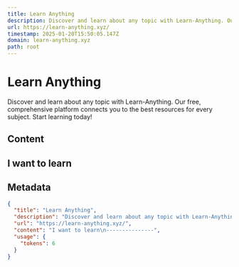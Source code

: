 ```yaml
---
title: Learn Anything
description: Discover and learn about any topic with Learn-Anything. Our free, comprehensive platform connects you to the best resources for every subject. Start learning today!
url: https://learn-anything.xyz/
timestamp: 2025-01-20T15:50:05.147Z
domain: learn-anything.xyz
path: root
---
```


# Learn Anything


Discover and learn about any topic with Learn-Anything. Our free, comprehensive platform connects you to the best resources for every subject. Start learning today!


## Content

I want to learn
---------------

## Metadata

```json
{
  "title": "Learn Anything",
  "description": "Discover and learn about any topic with Learn-Anything. Our free, comprehensive platform connects you to the best resources for every subject. Start learning today!",
  "url": "https://learn-anything.xyz/",
  "content": "I want to learn\n---------------",
  "usage": {
    "tokens": 6
  }
}
```
